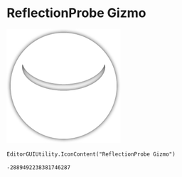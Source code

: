 # ReflectionProbe Gizmo
![](/img/ReflectionProbe%20Gizmo.png)

``` CSharp
EditorGUIUtility.IconContent("ReflectionProbe Gizmo")
```
```
-2889492238381746287
```

